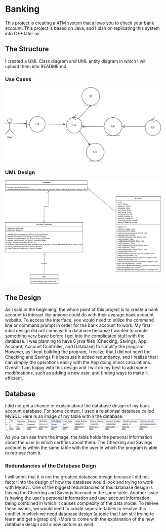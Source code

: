# Banking
This project is creating a ATM system that allows you to check your bank account. This project is based on Java, and I plan on replicating this system into C++ later on. 

## The Structure
I created a UML Class diagram and UML entity diagram in which I will upload them into README.md.

### Use Cases
![image](https://github.com/PXIONG001/ATM/blob/master/images/Analysis_%20User_Stories.jpg)

### UML Design
![image](https://github.com/PXIONG001/ATM/blob/master/images/Design_%20ATM.jpg)


## The Design
As I said in the beginning, the whole point of this project is to create a bank account to interact like anyone could do with their average bank account website. To access the interface, you would need to utilize the command line or command prompt in order for the bank account to work. My first intial design did not come with a database because I wanted to create something very basic before I got into the complicated stuff with the database. I was planning to have 6 java files (Checking, Savings, App, Account, Account Controller, and Database) to simplify the program. However, as I kept building the program, I realize that I did not need the Checking and Savings file because it added redundancy, and I realize that I can simpliy the operations easily with the App doing minor calculations. Overall, I am happy with this design and I will do my best to add some modifications, such as adding a new user, and finding ways to make it efficient.

## Database
I did not get a chance to explain about the database design of my bank account database. For some context, I used a relationsal database called MySQL. Here is an image of my table within the database:
![image](https://github.com/PXIONG001/ATM/blob/master/images/Database_Picture.PNG)
As you can see from the image, the table holds the personal information about the user in which certifies about them. The Checking and Savings account is within the same table with the user in which the program is able to retrieve from it.

### Redundancies of the Database Deign
I will admit that it is not the greatest database design because I did not factor into the design of how the database would look and trying to work with MySQL. One of the biggest redundancies of this database design is having the Checking and Savings Account in the same table. Another issue is having the user's personal information and user account information being combined in which it causes complexity of the data model. To relieve these issues, we would need to create seperate tables to resolve this conflict in which we need database design (a topic that I am still trying to learn and get a grasp on). (More to come with the explanation of the new database design and a new picture as well). 
